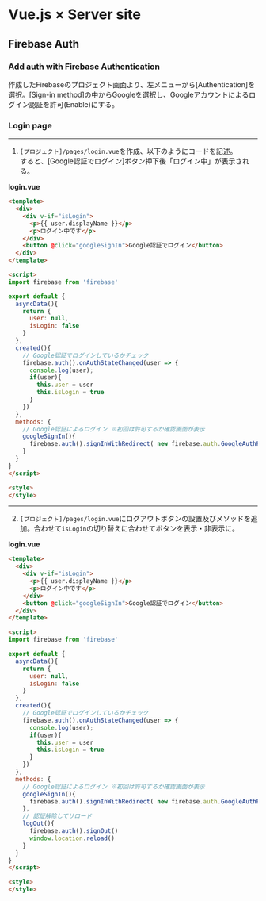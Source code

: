 # Vue.js × Server site  
  
## Firebase Auth
  
### Add auth with Firebase Authentication  
作成したFirebaseのプロジェクト画面より、左メニューから[Authentication]を選択。[Sign-in method]の中からGoogleを選択し、Googleアカウントによるログイン認証を許可(Enable)にする。  
  

### Login page  
---  
1. `[プロジェクト]/pages/login.vue`を作成、以下のようにコードを記述。  
すると、[Google認証でログイン]ボタン押下後「ログイン中」が表示される。  
  
**login.vue**  
```html
<template>
  <div>
    <div v-if="isLogin">
      <p>{{ user.displayName }}</p>
      <p>ログイン中です</p>
    </div>
    <button @click="googleSignIn">Google認証でログイン</button>
  </div>    
</template>

<script>
import firebase from 'firebase'

export default {
  asyncData(){
    return {
      user: null,
      isLogin: false
    }
  },
  created(){
    // Google認証でログインしているかチェック
    firebase.auth().onAuthStateChanged(user => {
      console.log(user);
      if(user){
        this.user = user
        this.isLogin = true
      }
    })
  },
  methods: {
    // Google認証によるログイン ※初回は許可するか確認画面が表示
    googleSignIn(){
      firebase.auth().signInWithRedirect( new firebase.auth.GoogleAuthProvider() )
    }
  }    
}
</script>

<style>
</style>
```  
---    

2. `[プロジェクト]/pages/login.vue`にログアウトボタンの設置及びメソッドを追加。合わせて`isLogin`の切り替えに合わせてボタンを表示・非表示に。  
  
**login.vue**  
```html
<template>
  <div>
    <div v-if="isLogin">
      <p>{{ user.displayName }}</p>
      <p>ログイン中です</p>
    </div>
    <button @click="googleSignIn">Google認証でログイン</button>
  </div>    
</template>

<script>
import firebase from 'firebase'

export default {
  asyncData(){
    return {
      user: null,
      isLogin: false
    }
  },
  created(){
    // Google認証でログインしているかチェック
    firebase.auth().onAuthStateChanged(user => {
      console.log(user);
      if(user){
        this.user = user
        this.isLogin = true
      }
    })
  },
  methods: {
    // Google認証によるログイン ※初回は許可するか確認画面が表示
    googleSignIn(){
      firebase.auth().signInWithRedirect( new firebase.auth.GoogleAuthProvider() )
    },
    // 認証解除してリロード
    logOut(){
      firebase.auth().signOut()
      window.location.reload()
    }
  }    
}
</script>

<style>
</style>
```  